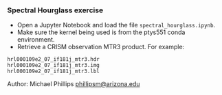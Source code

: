 ### Spectral Hourglass exercise

* Open a Jupyter Notebook and load the file ```spectral_hourglass.ipynb```.
* Make sure the kernel being used is from the ptys551 conda environment.
* Retrieve a CRISM observation MTR3 product. For example:
```
hrl000109e2_07_if181j_mtr3.hdr
hrl000109e2_07_if181j_mtr3.img
hrl000109e2_07_if181j_mtr3.lbl
```

Author: Michael Phillips <phillipsm@arizona.edu>
